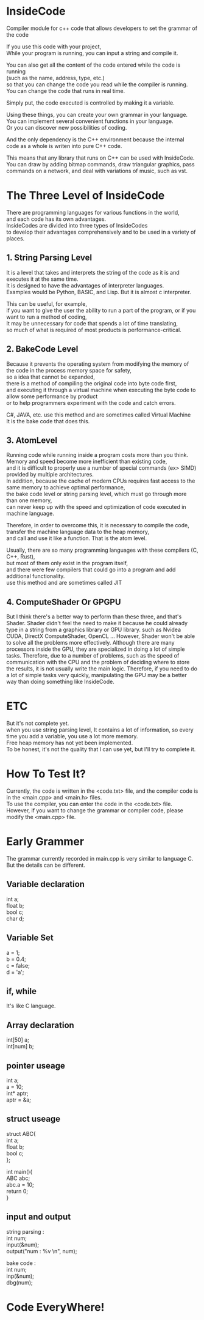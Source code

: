# InsideCode
Compiler module for c++ code that allows developers to set the grammar of the code<br />

If you use this code with your project,<br />
While your program is running, you can input a string and compile it.<br />

You can also get all the content of the code entered while the code is running<br />
(such as the name, address, type, etc.) <br />
so that you can change the code you read while the compiler is running. <br />
You can change the code that runs in real time.<br />

Simply put, the code executed is controlled by making it a variable.<br />

Using these things, you can create your own grammar in your language.<br />
You can implement several convenient functions in your language.<br />
Or you can discover new possibilities of coding.<br />

And the only dependency is the C++ environment because the internal code as a whole is writen into pure C++ code.<br />

This means that any library that runs on C++ can be used with InsideCode.<br />
You can draw by adding bitmap commands, draw triangular graphics, pass commands on a network, and deal with variations of music, such as vst.<br />

# The Three Level of InsideCode

There are programming languages for various functions in the world,<br /> 
and each code has its own advantages.<br />
InsideCodes are divided into three types of InsideCodes <br />
to develop their advantages comprehensively and to be used in a variety of places.<br />

## 1. String Parsing Level
It is a level that takes and interprets the string of the code as it is and executes it at the same time.<br />
It is designed to have the advantages of interpreter languages.<br />
Examples would be Python, BASIC, and Lisp. But it is almost c interpreter.<br />

This can be useful, for example,<br />
if you want to give the user the ability to run a part of the program, or if you want to run a method of coding,<br />
It may be unnecessary for code that spends a lot of time translating,<br />
so much of what is required of most products is performance-critical.<br />

## 2. BakeCode Level
Because it prevents the operating system from modifying the memory of the code in the process memory space for safety,<br />
so a idea that cannot be expanded,<br />
there is a method of compiling the original code into byte code first,<br />
and executing it through a virtual machine when executing the byte code to allow some performance by product<br />
or to help programmers experiment with the code and catch errors.<br />

C#, JAVA, etc. use this method and are sometimes called Virtual Machine<br />
It is the bake code that does this.<br />

## 3. AtomLevel
Running code while running inside a program costs more than you think.<br />
Memory and speed become more inefficient than existing code,<br />
and it is difficult to properly use a number of special commands (ex> SIMD) provided by multiple architectures.<br />
In addition, because the cache of modern CPUs requires fast access to the same memory to achieve optimal performance,<br />
the bake code level or string parsing level, which must go through more than one memory,<br />
can never keep up with the speed and optimization of code executed in machine language.<br />

Therefore, in order to overcome this, it is necessary to compile the code,<br />
transfer the machine language data to the heap memory,<br />
and call and use it like a function. That is the atom level.<br />

Usually, there are so many programming languages with these compilers (C, C++, Rust),<br />
but most of them only exist in the program itself,<br />
and there were few compilers that could go into a program and add additional functionality.<br>
use this method and are sometimes called JIT<br />

## 4. ComputeShader Or GPGPU
But I think there's a better way to perform than these three, and that's Shader. Shader didn't feel the need to make it because he could already type in a string from a graphics library or GPU library. such as Nvidea CUDA, DirectX ComputeShader, OpenCL ... 
However, Shader won't be able to solve all the problems more effectively. Although there are many processors inside the GPU, they are specialized in doing a lot of simple tasks. Therefore, due to a number of problems, such as the speed of communication with the CPU and the problem of deciding where to store the results, it is not usually write the main logic.
Therefore, if you need to do a lot of simple tasks very quickly, manipulating the GPU may be a better way than doing something like InsideCode.

# ETC
But it's not complete yet.<br />
when you use string parsing level, It contains a lot of information, so every time you add a variable, you use a lot more memory.<br />
Free heap memory has not yet been implemented.<br />
To be honest, it's not the quality that I can use yet, but I'll try to complete it.<br />

# How To Test It?
Currently, the code is written in the <code.txt> file, and the compiler code is in the <main.cpp> and <main.h> files.<br />
To use the compiler, you can enter the code in the <code.txt> file.<br />
However, if you want to change the grammar or compiler code, please modify the <main.cpp> file.<br />

# Early Grammer
The grammar currently recorded in main.cpp is very similar to language C. But the details can be different.<br />

## Variable declaration <br />
int a;<br />
float b;<br />
bool c;<br />
char d;<br />

## Variable Set <br />
a = 1;<br />
b = 0.4;<br />
c = false;<br />
d = 'a';<br />

## if, while<br />
It's like C language.<br />

## Array declaration <br />
int[50] a;<br />
int[num] b;<br />

## pointer useage <br />
int a;<br />
a = 10;<br />
int* aptr;<br />
aptr = &a;<br />

## struct useage <br />
struct ABC{<br />
  int a;<br />
  float b;<br />
  bool c;<br />
};<br />

int main(){<br />
  ABC abc;<br />
  abc.a = 10;<br />
  return 0;<br />
}<br />

## input and output<br />
string parsing : <br />
int num;<br />
input(&num);<br />
output("num : %v \n", num);<br />

bake code : <br />
int num;<br />
inp(&num);<br />
dbg(num);<br />

# Code EveryWhere!
